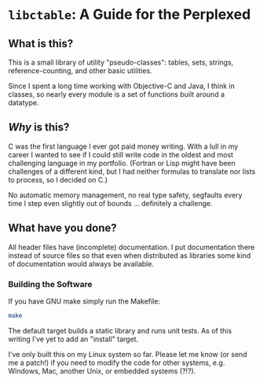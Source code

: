 # `libctable`: A Guide for the Perplexed #

## What is this?

This is a small library of utility "pseudo-classes": tables, sets, strings,
reference-counting, and other basic utilities.

Since I spent a long time working with Objective-C and Java, I think in
classes, so nearly every module is a set of functions built around a datatype.


## *Why* is this?

C was the first language I ever got paid money writing. With a lull in
my career I wanted to see if I could still write code in the oldest and
most challenging language in my portfolio.  (Fortran or Lisp might have been
challenges of a different kind, but I had neither formulas to translate nor
lists to process, so I decided on C.)

No automatic memory management, no real type safety, segfaults every time 
I step even slightly out of bounds ... definitely a challenge.


## What have you done?

All header files have (incomplete) documentation.  I put documentation there
instead of source files so that even when distributed as libraries some kind
of documentation would always be available.

### Building the Software

If you have GNU make simply run the Makefile:

```sh
make
```

The default target builds a static library and runs unit tests.
As of this writing I've yet to add an "install" target.

I've only built this on my Linux system so far.  Please let me know (or send
me a patch!) if you need to modify the code for other systems, e.g. Windows,
Mac, another Unix, or embedded systems (?!?).

